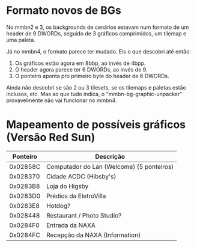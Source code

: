 # Formato novos de BGs

No mmbn2 e 3, os backgrounds de cenários estavam num formato de um header de 9 DWORDs, seguido de 3 gráficos comprimidos, um tilemap e uma paleta.

Já no mmbn4, o formato parece ter mudado. Eis o que descobri até então:

1. Os gráficos estão agora em 8bbp, ao invés de 4bpp.
2. O header agora parece ter 6 DWORDs, ao invés de 9.
3. O ponteiro aponta pro primeiro byte do header de 6 DWORDs.

Ainda não descobri se são 2 ou 3 tilesets, se os tilemaps e paletas estão inclusos, etc. Mas ao que tudo indica, o "mmbn-bg-graphic-unpacker" provavelmente não vai funcionar no mmbn4.

# Mapeamento de possíveis gráficos (Versão Red Sun)

| Ponteiro | Descrição                                 |
|----------|-------------------------------------------|
| 0x02858C | Computador do Lan (Welcome) (5 ponteiros) |
| 0x028370 | Cidade ACDC (Hibsby's)                    |
| 0x0283B8 | Loja do Higsby                            |
| 0x0283D0 | Prédios da EletroVilla                    |
| 0x0283E8 | Hotdog?                                   |
| 0x028448 | Restaurant / Photo Studio?                |
| 0x0284F0 | Entrada da NAXA                           |
| 0x0284FC | Recepção da NAXA (Information)            |